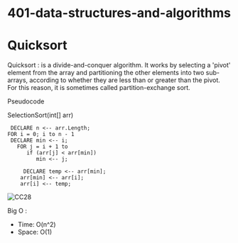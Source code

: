 # 401-data-structures-and-algorithms

# Quicksort
Quicksort : is a divide-and-conquer algorithm. It works by selecting a 'pivot' element from the array and partitioning the other elements into two sub-arrays, according to whether they are less than or greater than the pivot. For this reason, it is sometimes called partition-exchange sort.

Pseudocode

SelectionSort(int[] arr)
  
     DECLARE n <-- arr.Length;
    FOR i = 0; i to n - 1  
     DECLARE min <-- i;
       FOR j = i + 1 to 
          if (arr[j] < arr[min])  
             min <-- j;
                
         DECLARE temp <-- arr[min];
        arr[min] <-- arr[i];
        arr[i] <-- temp;
        
        
        
  ![CC28](https://user-images.githubusercontent.com/79080942/129092232-ddc99448-c9d3-4b88-b935-bded34dc48a3.png)
        
        
        
        
        
        
  Big O :
  - Time: O(n^2)
  - Space: O(1)

   


